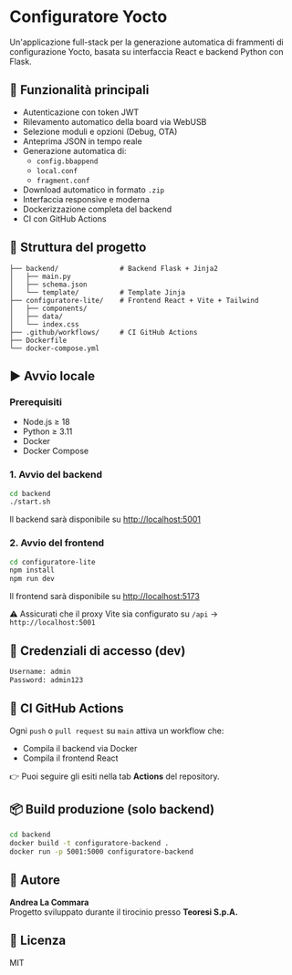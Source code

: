 # Configuratore Yocto

Un'applicazione full-stack per la generazione automatica di frammenti di configurazione Yocto, basata su interfaccia React e backend Python con Flask.

## 🚀 Funzionalità principali

- Autenticazione con token JWT
- Rilevamento automatico della board via WebUSB
- Selezione moduli e opzioni (Debug, OTA)
- Anteprima JSON in tempo reale
- Generazione automatica di:
  - `config.bbappend`
  - `local.conf`
  - `fragment.conf`
- Download automatico in formato `.zip`
- Interfaccia responsive e moderna
- Dockerizzazione completa del backend
- CI con GitHub Actions

## 🧱 Struttura del progetto

```
├── backend/               # Backend Flask + Jinja2
│   ├── main.py
│   ├── schema.json
│   └── template/          # Template Jinja
├── configuratore-lite/    # Frontend React + Vite + Tailwind
│   ├── components/
│   ├── data/
│   └── index.css
├── .github/workflows/     # CI GitHub Actions
├── Dockerfile
└── docker-compose.yml
```

## ▶️ Avvio locale

### Prerequisiti

- Node.js ≥ 18
- Python ≥ 3.11
- Docker
- Docker Compose

### 1. Avvio del backend

```bash
cd backend
./start.sh
```

Il backend sarà disponibile su [http://localhost:5001](http://localhost:5001)

### 2. Avvio del frontend

```bash
cd configuratore-lite
npm install
npm run dev
```

Il frontend sarà disponibile su [http://localhost:5173](http://localhost:5173)

⚠️ Assicurati che il proxy Vite sia configurato su `/api` → `http://localhost:5001`

## 🔐 Credenziali di accesso (dev)

```txt
Username: admin
Password: admin123
```

## 🧪 CI GitHub Actions

Ogni `push` o `pull request` su `main` attiva un workflow che:

- Compila il backend via Docker
- Compila il frontend React

👉 Puoi seguire gli esiti nella tab **Actions** del repository.

## 📦 Build produzione (solo backend)

```bash
cd backend
docker build -t configuratore-backend .
docker run -p 5001:5000 configuratore-backend
```

## 📝 Autore

**Andrea La Commara**  
Progetto sviluppato durante il tirocinio presso **Teoresi S.p.A.**

## 📜 Licenza

MIT
